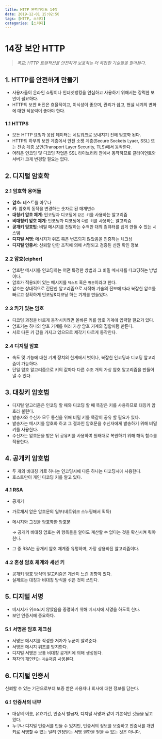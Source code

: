 ```yaml
---
title: HTTP 완벽가이드 14장
date: 2019-12-01 15:02:50
tags: [HTTP, 스터디]
categories: [스터디]
---
```

# 14장 보안 HTTP

> *목표:  HTTP 트랜잭션을 안전하게 보호하는 더 복잡한 기술들을 알아본다.*

## 1. HTTP를 안전하게 만들기

- 사용자들이 온라인 쇼핑이나 인터넷뱅킹을 안심하고 사용하기 위해서는 강력한 보안이 필요하다.
- HTTP의 보안 버전은 효율적이고, 이식성이 좋으며, 관리가 쉽고, 현실 세계의 변화에 대한 적응력이 좋아야 한다.

### 1.1 HTTPS

- 모든 HTTP 요청과 응답 데이터는 네트워크로 보내지기 전에 암호화 된다.
- HTTP의 하부의 보안 계층에서 안전 소켓 계층(Secure Sockets Lyaer, SSL) 또는 전송 계층 보안(Transport Layer Security, TLS)에서 동작한다.
- 어려운 인코딩 및 디코딩 작업은 SSL 라이브러리 안에서 동작하므로 클라이언트와 서버가 크게 변경할 필요는 없다.

## 2. 디지털 암호학

### 2.1 암호학 용어들

- **암호:**  테스트를 아무나
- **키**: 암호의 동작을 변경하는 숫자로 된 매개변수
- **대칭키 암호 체계**: 인코딩과 디코딩에 `같은 키`를 사용하는 알고리즘
- **비대칭키 암호 체계**: 인코딩과 디코딩에 `다른 키`를 사용하는 알고리즘
- **공개키 암호법**: 비밀 메시지를 전달하는 수백만 대의 컴퓨터를 쉽게 만들 수 있는 시스템
- **디지털 서명**: 메시지가 위조 혹은 변조되지 않았음을 인증하는 체크섬
- **디지털 인증서**: 신뢰할 만한 조직에 의해 서명되고 검증된 신원 확인 정보

### 2.2 암호(cipher)

- 암호란 메시지를 인코딩하는 어떤 특정한 방법과 그 비밀 메시지를 디코딩하는 방법이다.
- 암호가 적용되어 있는 메시지를 `텍스트` 혹은 `평문`이라고 한다.
- 암호는 상대적으로 간단한 알고리즘으로 시작해 기술의 진보에 따라 복잡한 암호를 빠르고 정확하게 인코딩&디코딩 하는 기계를 만들었다.

### 2.3 키가 있는 암호

- 디코딩 과정을 바르게 동작시키려면 올바른 키를 암호 기계에 입력할 필요가 있다.
- 암호키는 하나의 암호 기계를 여러 가상 암호 기계의 집합처럼 만든다.
- 서로 다른 키 값을 가지고 있으므로 제각기 다르게 동작한다.

### 2.4 디지털 암호

- 속도 및 기능에 대한 기계 장치의 한계에서 벗어나, 복잡한 인코딩과 디코딩 알고리즘이 가능하다.
- 단일 암호 알고리즘으로 키의 값마다 다른 수조 개의 가상 암호 알고리즘을 만들어낼 수 있다.

## 3. 대칭키 암호법

- 디지털 알고리즘은 인코딩 할 때와 디코딩 할 때 똑같은 키를 사용하므로 대칭키 암호라 불린다.
- 발송자와 수신자 모두 통신을 위해 비밀 키를 똑같이 공유 할 필요가 있다.
- 발송자는 메시지를 암호화 하고 그 결과인 암호문을 수신자에게 발송하기 위해 비밀키를 사용한다.
- 수신자는 암호문을 받은 뒤 공유키를 사용하여 원래대로 복원하기 위해 해독 함수를 적용한다.

## 4. 공개키 암호법

- 두 개의 비대칭 키로 하나는 인코딩시에 다른 하나는 디코딩시에 사용한다.
- 호스트만이 개인 디코딩 키를 알고 있다.

### 4.1 RSA

- 공개키
- 가로채서 얻은 암호문의 일부(네트워크 스누핑해서 획득)
- 메시지와 그것을 암호화한 암호문

    → 공개키 비대칭 암호는 위 항목들을 알아도 계산할 수 없다는 것을 확신시켜 줘야한다.

- 그 중 RSA는 공개키 암호 체계중 유명하며, 가장 상용화된 알고리즘이다.

### 4.2 혼성 암호 체계와 세션 키

- 공개키 암호 방식의 알고리즘은 계산이 느린 경향이 있다.
- 실제로는 대칭과 비대칭 방식을 섞은 것이 쓰인다.

## 5. 디지털 서명

- 메시지가 위조되지 않았음을 증명하기 위해 메시지에 서명을 하도록 한다.
- 보안 인증서에 중요하다.

### 5.1 서명은 암호 체크섬

- 서명은 메시지를 작성한 저자가 누군지 알려준다.
- 서명은 메시지 위조를 방지한다.
- 디지털 서명은 보통 비대칭 공개키에 의해 생성된다.
- 저자의 개인키는 `지문`처럼 사용된다.

## 6. 디지털 인증서

신뢰할 수 있는 기관으로부터 보증 받은 사용자나 회사에 대한 정보를 담는다.

### 6.1 인증서의 내부

- 대상의 이름, 유효기간, 인증서 발급자, 디지털 서명과 같이 기본적인 것들을 담고 있다.
- 누구나 디지털 인증서를 만들 수 있지만, 인증서의 정보를 보증하고 인증서를 개인 키로 서명할 수 있는 널리 인정받는 서명 권한을 얻을 수 있는 것은 아니다.